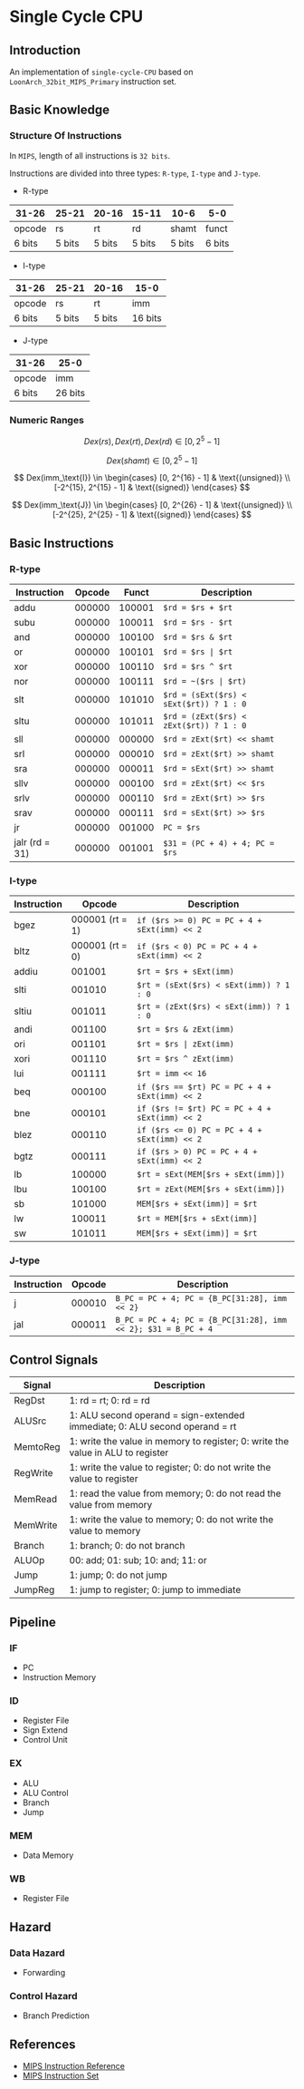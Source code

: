 # Single Cycle CPU

## Introduction

An implementation of `single-cycle-CPU` based on `LoonArch_32bit_MIPS_Primary` instruction set.

## Basic Knowledge

### Structure Of Instructions

In `MIPS`, length of all instructions is `32 bits`.

Instructions are divided into three types: `R-type`, `I-type` and `J-type`.

- R-type

| 31-26 | 25-21 | 20-16 | 15-11 | 10-6 | 5-0 |
| ----- | ----- | ----- | ----- | ---- | --- |
| opcode | rs | rt | rd | shamt | funct |
| 6 bits | 5 bits | 5 bits | 5 bits | 5 bits | 6 bits |

- I-type

| 31-26 | 25-21 | 20-16 | 15-0 |
| ----- | ----- | ----- | ---- |
| opcode | rs | rt | imm |
| 6 bits | 5 bits | 5 bits | 16 bits |

- J-type

| 31-26 | 25-0 |
| ----- | ---- |
| opcode | imm |
| 6 bits | 26 bits |

### Numeric Ranges

$$ Dex(rs), Dex(rt), Dex(rd) \in [0, 2^{5} - 1] $$

$$ Dex(shamt) \in [0, 2^{5} - 1] $$

$$
Dex(imm_\text{I}) \in \begin{cases}
    [0, 2^{16} - 1] & \text{(unsigned)} \\
    [-2^{15}, 2^{15} - 1] & \text{(signed)}
\end{cases}
$$

$$
Dex(imm_\text{J}) \in \begin{cases}
    [0, 2^{26} - 1] & \text{(unsigned)} \\
    [-2^{25}, 2^{25} - 1] & \text{(signed)}
\end{cases}
$$

## Basic Instructions

### R-type

| Instruction | Opcode | Funct  | Description |
| ----------- | ------ | -----  | ----------- |
| addu        | 000000 | 100001 | `$rd = $rs + $rt` |
| subu        | 000000 | 100011 | `$rd = $rs - $rt` |
| and         | 000000 | 100100 | `$rd = $rs & $rt` |
| or          | 000000 | 100101 | `$rd = $rs \| $rt` |
| xor         | 000000 | 100110 | `$rd = $rs ^ $rt` |
| nor         | 000000 | 100111 | `$rd = ~($rs \| $rt)` |
| slt         | 000000 | 101010 | `$rd = (sExt($rs) < sExt($rt)) ? 1 : 0` |
| sltu        | 000000 | 101011 | `$rd = (zExt($rs) < zExt($rt)) ? 1 : 0` |
| sll         | 000000 | 000000 | `$rd = zExt($rt) << shamt` |
| srl         | 000000 | 000010 | `$rd = zExt($rt) >> shamt` |
| sra         | 000000 | 000011 | `$rd = sExt($rt) >> shamt` |
| sllv        | 000000 | 000100 | `$rd = zExt($rt) << $rs` |
| srlv        | 000000 | 000110 | `$rd = zExt($rt) >> $rs` |
| srav        | 000000 | 000111 | `$rd = sExt($rt) >> $rs` |
| jr          | 000000 | 001000 | `PC = $rs` |
| jalr (rd = 31)       | 000000 | 001001 | `$31 = (PC + 4) + 4; PC = $rs` |

### I-type

| Instruction | Opcode | Description |
| ----------- | ------ | ----------- |
| bgez        | 000001 (rt = 1) | `if ($rs >= 0) PC = PC + 4 + sExt(imm) << 2` |
| bltz        | 000001 (rt = 0) | `if ($rs < 0) PC = PC + 4 + sExt(imm) << 2` |
| addiu       | 001001 | `$rt = $rs + sExt(imm)` |
| slti        | 001010 | `$rt = (sExt($rs) < sExt(imm)) ? 1 : 0` |
| sltiu       | 001011 | `$rt = (zExt($rs) < sExt(imm)) ? 1 : 0` |
| andi        | 001100 | `$rt = $rs & zExt(imm)` |
| ori         | 001101 | `$rt = $rs \| zExt(imm)` |
| xori        | 001110 | `$rt = $rs ^ zExt(imm)` |
| lui         | 001111 | `$rt = imm << 16` |
| beq         | 000100 | `if ($rs == $rt) PC = PC + 4 + sExt(imm) << 2` |
| bne         | 000101 | `if ($rs != $rt) PC = PC + 4 + sExt(imm) << 2` |
| blez        | 000110 | `if ($rs <= 0) PC = PC + 4 + sExt(imm) << 2` |
| bgtz        | 000111 | `if ($rs > 0) PC = PC + 4 + sExt(imm) << 2` |
| lb          | 100000 | `$rt = sExt(MEM[$rs + sExt(imm)])` |
| lbu         | 100100 | `$rt = zExt(MEM[$rs + sExt(imm)])` |
| sb          | 101000 | `MEM[$rs + sExt(imm)] = $rt` |
| lw          | 100011 | `$rt = MEM[$rs + sExt(imm)]` |
| sw          | 101011 | `MEM[$rs + sExt(imm)] = $rt` |

### J-type

| Instruction | Opcode | Description |
| ----------- | ------ | ----------- |
| j           | 000010 | `B_PC = PC + 4; PC = {B_PC[31:28], imm << 2}` |
| jal         | 000011 | `B_PC = PC + 4; PC = {B_PC[31:28], imm << 2}; $31 = B_PC + 4` |

## Control Signals

| Signal   | Description |
| ------   | ----------- |
| RegDst   | 1: rd = rt; 0: rd = rd |
| ALUSrc   | 1: ALU second operand = sign-extended immediate; 0: ALU second operand = rt |
| MemtoReg | 1: write the value in memory to register; 0: write the value in ALU to register |
| RegWrite | 1: write the value to register; 0: do not write the value to register |
| MemRead  | 1: read the value from memory; 0: do not read the value from memory |
| MemWrite | 1: write the value to memory; 0: do not write the value to memory |
| Branch   | 1: branch; 0: do not branch |
| ALUOp    | 00: add; 01: sub; 10: and; 11: or |
| Jump     | 1: jump; 0: do not jump |
| JumpReg  | 1: jump to register; 0: jump to immediate |

## Pipeline

### IF

- PC
- Instruction Memory

### ID

- Register File
- Sign Extend
- Control Unit

### EX

- ALU
- ALU Control
- Branch
- Jump

### MEM

- Data Memory

### WB

- Register File

## Hazard

### Data Hazard

- Forwarding

### Control Hazard

- Branch Prediction

## References

- [MIPS Instruction Reference](https://www.dsi.unive.it/~gasparetto/materials/MIPS_Instruction_Set.pdf)
- [MIPS Instruction Set](https://www.cise.ufl.edu/~mssz/CompOrg/CDA-proc.html)
